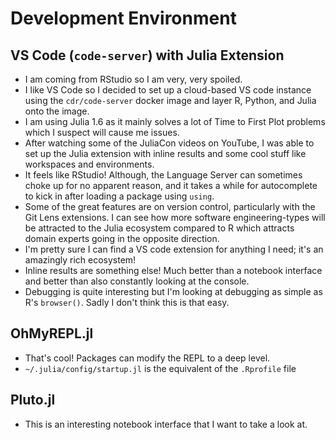 # Development Environment 

## VS Code (`code-server`) with Julia Extension

* I am coming from RStudio so I am very, very spoiled. 
* I like VS Code so I decided to set up a cloud-based VS code instance using 
  the `cdr/code-server` docker image and layer R, Python, and Julia onto the 
  image. 
* I am using Julia 1.6 as it mainly solves a lot of Time to First 
  Plot problems which I suspect will cause me issues. 
* After watching some of the JuliaCon videos on YouTube, I was able to set up
  the Julia extension with inline results and some cool stuff like workspaces
  and environments. 
* It feels like RStudio! Although, the Language Server can 
  sometimes choke up for no apparent reason, and it takes a while for 
  autocomplete to kick in after loading a package using `using`.
* Some of the great features are on version control, particularly with the 
  Git Lens extensions. I can see how more software engineering-types will be 
  attracted to the Julia ecosystem compared to R which attracts domain 
  experts going in the opposite direction.
* I'm pretty sure I can find a VS code extension for anything I need; it's an 
  amazingly rich ecosystem!
* Inline results are something else! Much better than a notebook interface and 
  better than also constantly looking at the console.
* Debugging is quite interesting but I'm looking at debugging as simple as R's
  `browser()`. Sadly I don't think this is that easy.

## OhMyREPL.jl

* That's cool! Packages can modify the REPL to a deep level. 
* `~/.julia/config/startup.jl` is the equivalent of the `.Rprofile` file

## Pluto.jl

* This is an interesting notebook interface that I want to take a look at.
